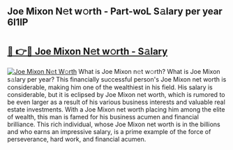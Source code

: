 ## Joe Mixon N𝚎t w𝚘rth - Part-woL S𝚊lary per year 6l1lP

# <h2><a href="http://gc0uub.nevu.top/?p=Joe+Mixon">🔗 👉🔴 Joe Mixon N𝚎t w𝚘rth - S𝚊lary</a></h2>

[![Joe Mixon N𝚎t W𝚘rth](https://i.imgur.com/Oavwk0R.jpeg)](http://gc0uub.nevu.top/?p=Joe+Mixon)
What is Joe Mixon n𝚎t w𝚘rth? What is Joe Mixon s𝚊lary per year?
This financially successful person's Joe Mixon net worth is considerable, making him one of the wealthiest in his field. His salary is considerable, but it is eclipsed by Joe Mixon net worth, which is rumored to be even larger as a result of his various business interests and valuable real estate investments. With a Joe Mixon net worth placing him among the elite of wealth, this man is famed for his business acumen and financial brilliance. This rich individual, whose Joe Mixon net worth is in the billions and who earns an impressive salary, is a prime example of the force of perseverance, hard work, and financial acumen.
